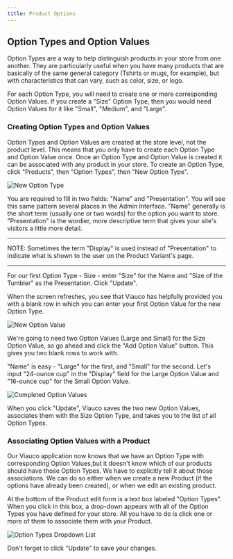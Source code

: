 ```yaml
---
title: Product Options
---
```


## Option Types and Option Values

Option Types are a way to help distinguish products in your store from one another. They are particularly useful when you have many products that are basically of the same general category (Tshirts or mugs, for example), but with characteristics that can vary, such as color, size, or logo.

For each Option Type, you will need to create one or more corresponding Option Values. If you create a "Size" Option Type, then you would need Option Values for it like "Small", "Medium", and "Large".

### Creating Option Types and Option Values

Option Types and Option Values are created at the store level, not the product level. This means that you only have to create each Option Type and Option Value once. Once an Option Type and Option Value is created it can be associated with any product in your store. To create an Option Type, click "Products", then "Option Types", then "New Option Type".

![New Option Type](../../../images/user/products/new_option_type.jpg)

You are required to fill in two fields: "Name" and "Presentation". You will see this same pattern several places in the Admin Interface. "Name" generally is the short term (usually one or two words) for the option you want to store. "Presentation" is the wordier, more descriptive term that gives your site's visitors a little more detail.

***
NOTE: Sometimes the term "Display" is used instead of "Presentation" to indicate what is shown to the user on the Product Variant's page.
***

For our first Option Type - Size - enter "Size" for the Name and "Size of the Tumbler" as the Presentation. Click "Update".

When the screen refreshes, you see that Viauco has helpfully provided you with a blank row in which you can enter your first Option Value for the new Option Type.

![New Option Value](../../../images/user/products/new_option_value.jpg)

We're going to need two Option Values (Large and Small) for the Size Option Value, so go ahead and click the "Add Option Value" button. This gives you two blank rows to work with.

"Name" is easy - "Large" for the first, and "Small" for the second. Let's input "24-ounce cup" in the "Display" field for the Large Option Value and "16-ounce cup" for the Small Option Value.

![Completed Option Values](../../../images/user/products/large_small_option_values.jpg)

When you click "Update", Viauco saves the two new Option Values, associates them with the Size Option Type, and takes you to the list of all Option Types.

### Associating Option Values with a Product

Our Viauco application now knows that we have an Option Type with corresponding Option Values,but it doesn't know which of our products should have those Option Types. We have to explicitly tell it about those associations. We can do so either when we create a new Product (if the options have already been created), or when we edit an existing product.

At the bottom of the Product edit form is a text box labeled "Option Types". When you click in this box, a drop-down appears with all of the Option Types you have defined for your store. All you have to do is click one or more of them to associate them with your Product.

![Option Types Dropdown List](../../../images/user/products/option_types_dropdown.jpg)

Don't forget to click "Update" to save your changes.
